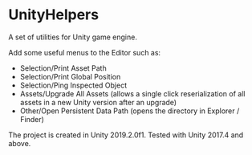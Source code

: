 # UnityHelpers
A set of utilities for Unity game engine.

Add some useful menus to the Editor such as:

- Selection/Print Asset Path
- Selection/Print Global Position
- Selection/Ping Inspected Object
- Assets/Upgrade All Assets (allows a single click reserialization of all assets in a new Unity version after an upgrade)
- Other/Open Persistent Data Path (opens the directory in Explorer / Finder)

The project is created in Unity 2019.2.0f1. Tested with Unity 2017.4 and above.
